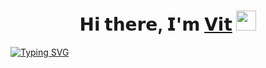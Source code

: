 <h1 align="center">𝗛𝗶 𝘁𝗵𝗲𝗿𝗲, 𝗜'𝗺 <a href="#">𝗩𝗶𝘁</a>
<img src="https://github.com/blackcater/blackcater/raw/main/images/Hi.gif" height="32"/></h1>
<a href="https://git.io/typing-svg"><img src="https://readme-typing-svg.herokuapp.com?font=Fira+Code&pause=1000&color=6698EF&center=true&vCenter=true&width=435&lines=%F0%9D%97%99%F0%9D%97%BF%F0%9D%97%BC%F0%9D%97%BB%F0%9D%98%81%F0%9D%97%B2%F0%9D%97%BB%F0%9D%97%B1+%F0%9D%97%B1%F0%9D%97%B2%F0%9D%98%83%F0%9D%97%B2%F0%9D%97%B9%F0%9D%97%BC%F0%9D%97%BD%F0%9D%97%B2%F0%9D%97%BF+%F0%9D%97%B3%F0%9D%97%BF%F0%9D%97%BC%F0%9D%97%BA+%F0%9D%97%A5%F0%9D%98%82%F0%9D%98%80%F0%9D%98%80%F0%9D%97%B6%F0%9D%97%AE" alt="Typing SVG" /></a>
